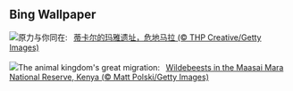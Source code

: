 ## Bing Wallpaper
![](https://www.bing.com/th?id=OHR.RebelBase_ZH-CN0484516261_UHD.jpg&w=1000)原力与你同在:&nbsp;&ensp;[蒂卡尔的玛雅遗址，危地马拉 (© THP Creative/Getty Images)](https://www.bing.com/th?id=OHR.RebelBase_ZH-CN0484516261_UHD.jpg)
<br><br/>
![](https://www.bing.com/th?id=OHR.ThreeWildebeest_EN-US9446203427_UHD.jpg&w=1000)The animal kingdom's great migration:&nbsp;&ensp;[Wildebeests in the Maasai Mara National Reserve, Kenya (© Matt Polski/Getty Images)](https://www.bing.com/th?id=OHR.ThreeWildebeest_EN-US9446203427_UHD.jpg)
<br><br/>
